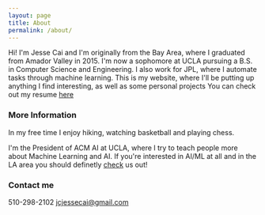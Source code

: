 ```yaml
---
layout: page
title: About
permalink: /about/
---
```


Hi! I'm Jesse Cai and I'm originally from the Bay Area, where I graduated from Amador Valley in 2015. 
I'm now a sophomore at UCLA pursuing a B.S. in Computer Science and Engineering. 
I also work for JPL, where I automate tasks through machine learning. 
This is my website, where I'll be putting up anything I find interesting, as well as some personal projects
You can check out my resume [here](resources/Resume.pdf)

### More Information
In my free time I enjoy hiking, watching basketball and playing chess.

I'm the President of ACM AI at UCLA, where I try to teach people more about Machine Learning and AI.
If you're interested in AI/ML at all and in the LA area you should definetly [check](https://www.facebook.com/groups/uclaacmai/) us out!


### Contact me
510-298-2102
[jcjessecai@gmail.com](mailto:jcjessecai@gmail.com)

